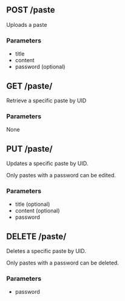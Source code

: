 ## POST /paste
Uploads a paste
### Parameters
- title
- content
- password (optional)

## GET /paste/<uid>
Retrieve a specific paste by UID
### Parameters
None

## PUT /paste/<uid>
Updates a specific paste by UID.

Only pastes with a password can be edited.
### Parameters
- title (optional)
- content (optional)
- password

## DELETE /paste/<uid>
Deletes a specific paste by UID.

Only pastes with a password can be deleted.
### Parameters
- password

